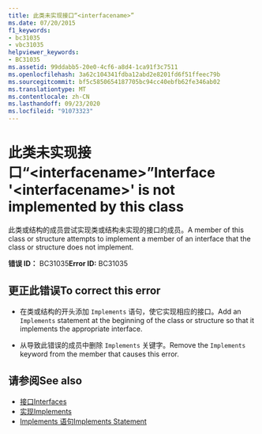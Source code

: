 ```yaml
---
title: 此类未实现接口“<interfacename>”
ms.date: 07/20/2015
f1_keywords:
- bc31035
- vbc31035
helpviewer_keywords:
- BC31035
ms.assetid: 99ddabb5-20e0-4cf6-a8d4-1ca91f3c7511
ms.openlocfilehash: 3a62c104341fdba12abd2e8201fd6f51ffeec79b
ms.sourcegitcommit: bf5c5850654187705bc94cc40ebfb62fe346ab02
ms.translationtype: MT
ms.contentlocale: zh-CN
ms.lasthandoff: 09/23/2020
ms.locfileid: "91073323"
---
```

# <a name="interface-interfacename-is-not-implemented-by-this-class"></a><span data-ttu-id="d31bc-102">此类未实现接口“\<interfacename>”</span><span class="sxs-lookup"><span data-stu-id="d31bc-102">Interface '\<interfacename>' is not implemented by this class</span></span>

<span data-ttu-id="d31bc-103">此类或结构的成员尝试实现类或结构未实现的接口的成员。</span><span class="sxs-lookup"><span data-stu-id="d31bc-103">A member of this class or structure attempts to implement a member of an interface that the class or structure does not implement.</span></span>  
  
 <span data-ttu-id="d31bc-104">**错误 ID：** BC31035</span><span class="sxs-lookup"><span data-stu-id="d31bc-104">**Error ID:** BC31035</span></span>  
  
## <a name="to-correct-this-error"></a><span data-ttu-id="d31bc-105">更正此错误</span><span class="sxs-lookup"><span data-stu-id="d31bc-105">To correct this error</span></span>  
  
- <span data-ttu-id="d31bc-106">在类或结构的开头添加 `Implements` 语句，使它实现相应的接口。</span><span class="sxs-lookup"><span data-stu-id="d31bc-106">Add an `Implements` statement at the beginning of the class or structure so that it implements the appropriate interface.</span></span>  
  
- <span data-ttu-id="d31bc-107">从导致此错误的成员中删除 `Implements` 关键字。</span><span class="sxs-lookup"><span data-stu-id="d31bc-107">Remove the `Implements` keyword from the member that causes this error.</span></span>  
  
## <a name="see-also"></a><span data-ttu-id="d31bc-108">请参阅</span><span class="sxs-lookup"><span data-stu-id="d31bc-108">See also</span></span>

- [<span data-ttu-id="d31bc-109">接口</span><span class="sxs-lookup"><span data-stu-id="d31bc-109">Interfaces</span></span>](../programming-guide/language-features/interfaces/index.md)
- [<span data-ttu-id="d31bc-110">实现</span><span class="sxs-lookup"><span data-stu-id="d31bc-110">Implements</span></span>](../language-reference/statements/implements-clause.md)
- [<span data-ttu-id="d31bc-111">Implements 语句</span><span class="sxs-lookup"><span data-stu-id="d31bc-111">Implements Statement</span></span>](../language-reference/statements/implements-statement.md)
